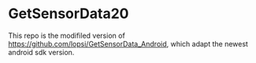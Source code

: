# GetSensorData20
This repo is the modifiled version of https://github.com/lopsi/GetSensorData_Android, which adapt the newest android sdk version.
